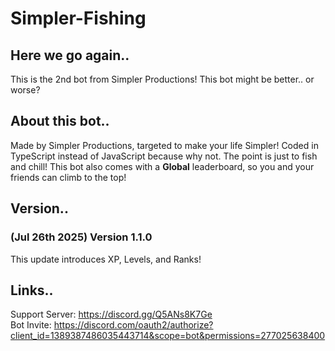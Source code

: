 # Simpler-Fishing

## Here we go again..
This is the 2nd bot from Simpler Productions! This bot might be better.. or worse?

## About this bot..
Made by Simpler Productions, targeted to make your life Simpler! Coded in TypeScript instead of JavaScript because why not. The point is just to fish and chill! This bot also comes with a **Global** leaderboard, so you and your friends can climb to the top!

## Version..
### (Jul 26th 2025) Version 1.1.0
This update introduces XP, Levels, and Ranks!

## Links..
Support Server: https://discord.gg/Q5ANs8K7Ge  
Bot Invite: https://discord.com/oauth2/authorize?client_id=1389387486035443714&scope=bot&permissions=277025638400

